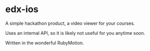 edx-ios
=======

A simple hackathon product, a video viewer for your courses.

Uses an internal API, so it is likely not useful for you anytime soon.

Written in the wonderful RubyMotion.